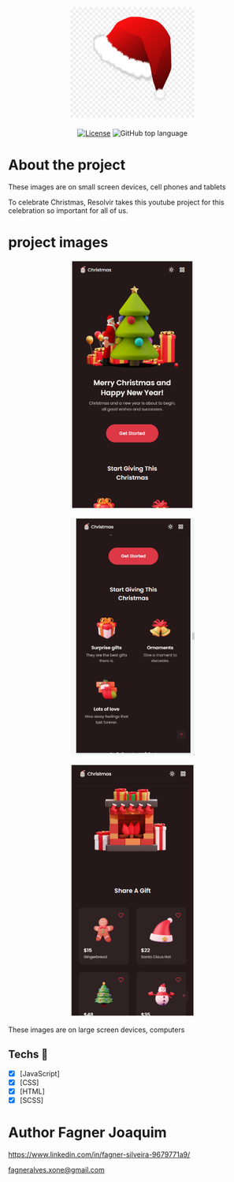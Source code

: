 <p align="center">
  <img src="https://github.com/fagner121212/assets/blob/main/Natal-img/logo-natal.jpg?raw=true" width="50%"/>
</p>

<div align="center" style="margin: 20px; text-align: center">

  [![License](http://img.shields.io/:license-mit-blue.svg?style=flat-square)](http://badges.mit-license.org)
  ![GitHub top language](https://img.shields.io/github/languages/top/leoronne/tesla-homepage-ui-clone?style=flat-square)

</div>

# About the project

<p>
  These images are on small screen devices, cell phones and tablets
</p>

<p>
  To celebrate Christmas, Resolvir takes this youtube project for this celebration so important for all of us.
</p>

# project images

<p align="center">
  <img src="https://github.com/fagner121212/assets/blob/main/Natal-img/natal-mobli.PNG?raw=true" width="50%"/>
</p>

<p align="center">
  <img src="https://github.com/fagner121212/assets/blob/main/Natal-img/natal-mobli1.PNG?raw=true" width="50%"/>
</p>

<p align="center">
  <img src="https://github.com/fagner121212/assets/blob/main/Natal-img/natal-mobli2.PNG?raw=true" width="50%"/>
</p>

<p>
  These images are on large screen devices, computers
</p>

## Techs :rocket:

- [x] [JavaScript]
- [x] [CSS]
- [x] [HTML]
- [x] [SCSS]

# Author Fagner Joaquim
 
 https://www.linkedin.com/in/fagner-silveira-9679771a9/
 
 fagneralves.xone@gmail.com
